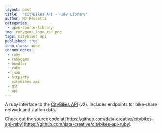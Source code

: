 ```yaml
---
layout: post
title:  "CityBikes API - Ruby Library"
author: MJ Rossetti
categories:
 - open-source-library
img: rubygems_logo_red.png
tags: citybikes api
published: true
icon_class: none
technologies:
 - ruby
 - rubygems
 - bundler
 - rake
 - json
 - httparty
 - citybikes-api
 - git
 - api
---
```


A ruby interface to the [CityBikes API](http://api.citybik.es/v2/) (v2).
 Includes endpoints for bike-share network and station data.

Check out the source code at [https://github.com/data-creative/citybikes-api-ruby](https://github.com/data-creative/citybikes-api-ruby).
